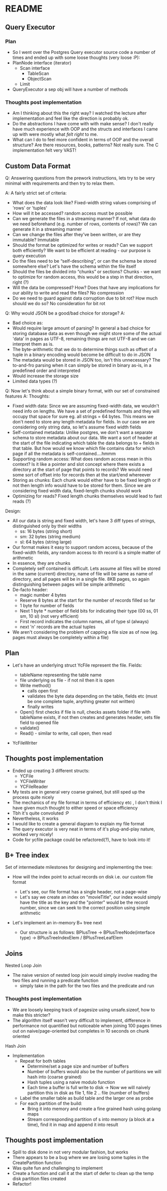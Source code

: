 # README

## Query Executor

### Plan

- So I went over the Postgres Query executor source code a number of times and ended up with some loose thoughts (very loose :P):
- PlanNode interface (iterator)
    - Scan interface
        - TableScan
        - ObjectScan
    - Limit
- QueryExecutor a sep obj will have a number of methods

### Thoughts post implementation

- Am I thinking about this the right way? I watched the lecture after implementation and feel like the direction is probably ok.
- Do the abstractions I have come with with make sense? I don't really have much experience with OOP and the structs and interfaces I came up with were mostly what _felt right_ to me. 
- What can I do to feel more confident in terms of OOP and the overall structure? Are there resources, books, patterns? Not really sure. The C implementation felt very VAST!


## Custom Data Format

Q: Answering questions from the prework instructions, lets try to be very minimal with requirements and then try to relax them.

A: A fairly strict set of criteria:
- What does the data look like? Fixed-width string values comprising of 'rows' or 'tuples'
- How will it be accessed? random access must be possible
- Can we generate the files in a streaming manner? If not, what data do we need beforehand (e.g. number of rows, contents of rows)? We can generate it in a streaming manner
- Can we change the files after they’ve been written, or are they immutable? Immutable
- Should the format be optimized for writes or reads? Can we support both efficiently? We want to be efficient at reading - our purpose is query execution
- Do the files need to be “self-describing”, or can the schema be stored somewhere else? Let's have the schema within the file itself
- Should the files be divided into “chunks” or sections? Chunks - we want to optimize for random access, this would be a step in that direction, right (?)
- Will the data be compressed? How? Does that have any implications for our ability to write and read the files? No compression
- Do we need to guard against data corruption due to bit rot? How much should we do so? No consideration for bit rot


Q: Why would JSON be a good/bad choice for storage?
A: 
- Bad choice as:
- Would require large amount of parsing? In general a bad choice for storing database data as even though we might store some of the actual 'data' in pages as UTF-8, remaining things are not UTF-8 and we can interpret them as is.
- The byte-arithmetic that we do to determine things such as offset of a tuple in a binary encoding would become be difficult to do in JSON
- The metadata would be stored in JSON too, isn't this unnecessary? The to-and-fro parsing when it can simply be stored in binary as-is, in a predefined order and interpreted
- Would increase the storage size
- Limited data types (?)


Q: Now let's think about a simple binary format, with our set of constrained features
A: 
Thoughts:
- Fixed width data: Since we are assuming fixed-width data, we wouldn't need info on lengths. We have a set of predefined formats and they will occupy that space for sure eg. all strings = 64 bytes. This means we don't need to store any length metadata for fields. In our case we are considering only string data, so let's assume fixed width fields
- Self-contained metadata: Unlike postgres, we don't want a separate schema to store metadata about our data. We want a sort of header at the start of the file indicating which table the data belongs to + fields in that table. But how would we know which file contains data for which page if all the metadata is self-contained....hmmm
- Supporting random access: What does random access mean in this context? Is it like a pointer and slot concept where there exists a directory at the start of page that points to records? We would need some sort of offset into for records then at the start/end whereever
- Storing as chunks: Each chunk would either have to be fixed length or if not then length info would have to be stored for them. Since we are considering fixed width data, fixed-length chunks should work
- Optimizing for reads? Fixed length chunks themselves would lead to fast reads (?)

Design:
- All our data is string and fixed width, let's have 3 diff types of strings, distinguished only by their widths
    - ss: 16 bytes (string short)
    - sm: 32 bytes (string medium)
    - sl: 64 bytes (string large)
- Our format makes it easy to support random access, because of the fixed-width fields, any random access to ith record is a simple matter of arithmetic
- In essence, they are chunks
- Completely self contained is difficult. Lets assume all files will be stored in the same (current) directory, name of file will be same as name of directory, and all pages will be in a single file. 8KB pages, so again distinguishing between pages will be simple arithmetic
- De-facto header:  
    - magic number 4 bytes
    - Reserve 8 bytes at the start for the number of records filled so far
    - 1 byte for number of fields
    - Next 1 byte * number of field bits for indicating their type (00 ss, 01 sm, 10 sl) (not very efficient)
    - First record indicates the column names, all of type sl (always)
    - next 'n' records are the actual tuples
- We aren't considering the problem of capping a file size as of now (eg. pages must always be completely within a file)



## Plan

- Let's have an underlying struct YcFile represent the file. Fields:
    - tableName representing the table name
    - file underlying os file - if not nil then it is open
    - Write method()
        - calls open first
        - validates the byte data depending on the table, fields etc (must be one complete tuple, anything greater not written)
        - finally writes 
    - Open() first checks if file is null, checks assets folder if file with tableName exists, if not then creates and generates header, sets file field to opened file
    - validate()
    - Read() - similar to write, call open, then read


- YcFileWriter


## Thoughts post implementation

- Ended up creating 3 different structs:
    - YCFile
    - YCFileWriter
    - YCFileReader
- My tests are in general very coarse grained, but still sped up the process quite nicely
- The mechanics of my file format in terms of efficiency etc , I don't think I have given much thought to either speed or space efficiency
- Tbh it's quite convoluted :P
- Nevertheless, it works
- I would like to create a general diagram to explain my file format
- The query executor is very neat in terms of it's plug-and-play nature, worked very nicely!
- Code for ycfile package could be refactored(?), have to look into it!


## B+ Tree index

Set of intermediate milestones for designing and implementing the tree:

- How will the index point to actual records on disk i.e. our custom file format
    - Let's see, our file format has a single header, not a page-wise 
    - Let's say we create an index on "movieTitle", our index would simply have the title as the key and the "pointer" would be the record number, since we can seek to the correct position using simple arithmetic

- Let's implement an in-memory B+ tree next
    - Our structure is as follows: BPlusTree -> BPlusTreeNode(interface type) -> BPlusTreeIndexElem / BPlusTreeLeafElem




## Joins

Nested Loop Join

- The naive version of nested loop join would simply involve reading the two files and running a predicate function
    - simply take in the path for the two files and the predicate and run

### Thoughts post implementation

- We are loosely keeping track of pagesize using unsafe.sizeof, how to make this stricter?
- The algorithm itself wasn't very difficult to implement, difference in performance not quantified but noticeable when joining 100 pages times out on naive/page-oriented but completes in 10 seconds on chunk oriented


Hash Join

- Implementation
    - Repeat for both tables
        - Determine/set a page size and number of buffers
        - Number of buffers would also be the number of partitions we will hash into (coarse grained)
        - Hash tuples using a naive modulo function
        - Each time a buffer is full write to disk -> Now we will naively partition this in disk as file 1, file 2 .. file (number of buffers)
    - Label the smaller table as build table and the larger one as probe
    - For each partition of the build:
        - Bring it into memory and create a fine grained hash using golang maps
        - Stream corresponding partition of s into memory (a block at a time), find it in map and append it into result

## Thoughts post implementation

- Spill to disk done in not very modular fashion, but works
- There appears to be a bug where we are losing some tuples in the CreatePartition function
- Was quite fun and challenging to implement
- Create a function and call it at the start of defer to clean up the temp disk partition files created
- Refactor!
        
